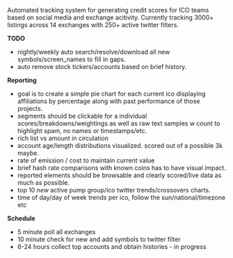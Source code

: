 Automated tracking system for generating credit scores for ICO teams based on social media and exchange acitivity.
Currently tracking 3000+ listings across 14 exchanges with 250+ active twitter filters.

**TODO**

* nightly/weekly auto search/resolve/download all new symbols/screen_names to fill in gaps. 
* auto remove stock tickers/accounts based on brief history.


**Reporting**

* goal is to create a  simple pie chart for each current ico displaying affiliations by percentage along with  past performance of those projects.
* segments should be clickable for a individual scores/breakdowns/weightings as well as raw text samples w count to highlight spam, no names or timestamps/etc.
* rich list vs amount in circulation
* account age/length distributions visualized. scored out of a possible 3k maybe.
* rate of emission / cost to maintain current value
* brief hash rate comparisons with known coins has to have visual impact.
* reported elements should be browsable and clearly scored/live data as much as possible.
* top 10 *new* active pump group/ico twitter trends/crossovers charts.
* time of day/day of week trends per ico, follow the sun/national/timezone etc


**Schedule**

* 5 minute poll all exchanges
* 10 minute check for new and add symbols to twitter filter
* 6-24 hours collect top accounts and obtain histories - in progress
